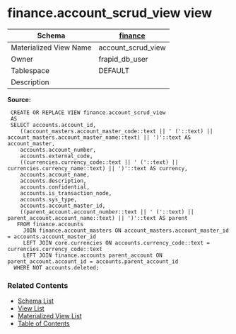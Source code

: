 # finance.account_scrud_view view

| Schema | [finance](../../schemas/finance.md) |
| ------ | ----------------------------------------------- |
| Materialized View Name | account_scrud_view |
| Owner | frapid_db_user |
| Tablespace | DEFAULT |
| Description |  |

**Source:**

```plpgsql
 CREATE OR REPLACE VIEW finance.account_scrud_view
 AS
 SELECT accounts.account_id,
    ((account_masters.account_master_code::text || ' ('::text) || account_masters.account_master_name::text) || ')'::text AS account_master,
    accounts.account_number,
    accounts.external_code,
    ((currencies.currency_code::text || ' ('::text) || currencies.currency_name::text) || ')'::text AS currency,
    accounts.account_name,
    accounts.description,
    accounts.confidential,
    accounts.is_transaction_node,
    accounts.sys_type,
    accounts.account_master_id,
    ((parent_account.account_number::text || ' ('::text) || parent_account.account_name::text) || ')'::text AS parent
   FROM finance.accounts
     JOIN finance.account_masters ON account_masters.account_master_id = accounts.account_master_id
     LEFT JOIN core.currencies ON accounts.currency_code::text = currencies.currency_code::text
     LEFT JOIN finance.accounts parent_account ON parent_account.account_id = accounts.parent_account_id
  WHERE NOT accounts.deleted;
```


### Related Contents
* [Schema List](../../schemas.md)
* [View List](../../views.md)
* [Materialized View List](../../materialized-views.md)
* [Table of Contents](../../README.md)

